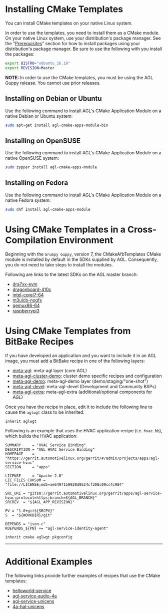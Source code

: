# Installing CMake Templates

You can install CMake templates on your native Linux system.

In order to use the templates, you need to install them as
a CMake module.
On your native Linux system, use your distribution's package manager.
See the
"[Prerequisites](../host-configuration/docs/2-download-packages.html)"
section for how to install packages using your distribution's package
manager.
Be sure to use the following with you install the packages:

```bash
export DISTRO="xUbuntu_16.10"
export REVISION=Master
```

**NOTE:** In order to use the CMake templates, you must be using the
AGL Guppy release.
You cannot use prior releases.

## Installing on Debian or Ubuntu

Use the following command to install AGL's CMake Application Module
on a native Debian or Ubuntu system:

```bash
sudo apt-get install agl-cmake-apps-module-bin
```

## Installing on OpenSUSE

Use the following command to install AGL's CMake Application Module
on a native OpenSUSE system:

```bash
sudo zypper install agl-cmake-apps-module
```

## Installing on Fedora

Use the following command to install AGL's CMake Application Module
on a native Fedora system:

```bash
sudo dnf install agl-cmake-apps-module
```

# Using CMake Templates in a Cross-Compilation Environment

Beginning with the `Grumpy Guppy`, version 7, the CMakeAfbTemplates CMake module
is installed by default in the SDKs supplied by AGL.
Consequently, you do not need to take steps to install the modules.

Following are links to the latest SDKs on the AGL master branch:

* [dra7xx-evm](https://download.automotivelinux.org/AGL/snapshots/master/latest/dra7xx-evm/deploy/sdk/)
* [dragonboard-410c](https://download.automotivelinux.org/AGL/snapshots/master/latest/dragonboard-410c/deploy/sdk/)
* [intel-corei7-64](https://download.automotivelinux.org/AGL/snapshots/master/latest/intel-corei7-64/deploy/sdk/)
* [m3ulcb-nogfx](https://download.automotivelinux.org/AGL/snapshots/master/latest/m3ulcb-nogfx/deploy/sdk/)
* [qemux86-64](https://download.automotivelinux.org/AGL/snapshots/master/latest/qemux86-64/deploy/sdk/)
* [raspberrypi3](https://download.automotivelinux.org/AGL/snapshots/master/latest/raspberrypi3/deploy/sdk/)

# Using CMake Templates from BitBake Recipes

If you have developed an application and you want to include it in an AGL image,
you must add a BitBake recipe in one of the following layers:

* [meta-agl](https://gerrit.automotivelinux.org/gerrit/#/admin/projects/AGL/meta-agl):
 meta-agl layer (core AGL)
* [meta-agl-cluster-demo](https://gerrit.automotivelinux.org/gerrit/#/admin/projects/AGL/meta-agl-cluster-demo):
 cluster demo specific recipes and configuration
* [meta-agl-demo](https://gerrit.automotivelinux.org/gerrit/#/admin/projects/AGL/meta-agl-demo):
 meta-agl-demo layer (demo/staging/"one-shot")
* [meta-agl-devel](https://gerrit.automotivelinux.org/gerrit/#/admin/projects/AGL/meta-agl-devel):
 meta-agl-devel (Development and Community BSPs)
* [meta-agl-extra](https://gerrit.automotivelinux.org/gerrit/#/admin/projects/AGL/meta-agl-extra):
 meta-agl-extra (additional/optional components for AGL)

Once you have the recipe in place, edit it to include the following
line to cause the `aglwgt` class to be inherited:

```bb
inherit aglwgt
```

Following is an example that uses the HVAC application recipe (i.e. `hvac.bb`), which
builds the HVAC application:

```bb
SUMMARY     = "HVAC Service Binding"
DESCRIPTION = "AGL HVAC Service Binding"
HOMEPAGE    = "https://gerrit.automotivelinux.org/gerrit/#/admin/projects/apps/agl-service-hvac"
SECTION     = "apps"

LICENSE     = "Apache-2.0"
LIC_FILES_CHKSUM = "file://LICENSE;md5=ae6497158920d9524cf208c09cc4c984"

SRC_URI = "gitsm://gerrit.automotivelinux.org/gerrit/apps/agl-service-hvac;protocol=https;branch=${AGL_BRANCH}"
SRCREV  = "${AGL_APP_REVISION}"

PV = "1.0+git${SRCPV}"
S  = "${WORKDIR}/git"

DEPENDS = "json-c"
RDEPENDS_${PN} += "agl-service-identity-agent"

inherit cmake aglwgt pkgconfig
```

----

# Additional Examples

The following links provide further examples of recipes that use the
CMake templates:

* [helloworld-service](https://github.com/iotbzh/helloworld-service)
* [agl-service-audio-4a](https://gerrit.automotivelinux.org/gerrit/#/admin/projects/apps/agl-service-audio-4a)
* [agl-service-unicens](https://gerrit.automotivelinux.org/gerrit/#/admin/projects/apps/agl-service-unicens)
* [4a-hal-unicens](https://gerrit.automotivelinux.org/gerrit/#/admin/projects/src/4a-hal-unicens)
